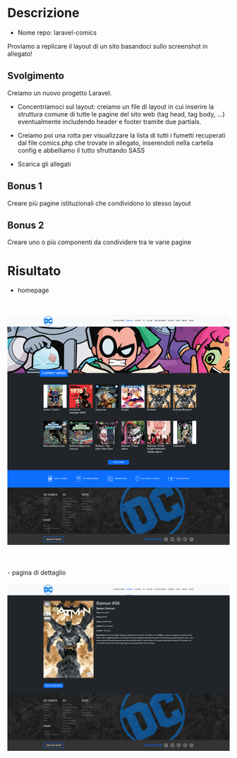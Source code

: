 # Descrizione
- Nome repo: laravel-comics

Proviamo a replicare il layout di un sito basandoci sullo screenshot in allegato!

## Svolgimento
Creiamo un nuovo progetto Laravel.

- Concentriamoci sul layout: creiamo un file di layout in cui inserire la struttura comune di tutte le pagine del sito web (tag head, tag body, ...) eventualmente includendo header e footer tramite due partials.

- Creiamo poi una rotta per visualizzare la lista di tutti i fumetti recuperati dal file comics.php che trovate in allegato,  inserendoli nella cartella config e abbelliamo il tutto sfruttando SASS

- Scarica gli allegati

## Bonus 1
Creare più pagine istituzionali che condividono lo stesso layout

## Bonus 2
Creare uno o più componenti da condividere tra le varie pagine

# Risultato
- homepage
<br>
<br>
<img src="./result/result-1.png">
<br>
<br>
<br>
<br>
- pagina di dettaglio
<br>
<br>
<img src="./result/result-2.png">
